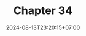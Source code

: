 ---
weight: 5200
title: "Chapter 34"
description: "CQRS (Command Query Responsibility Segregation)"
icon: "article"
date: "2024-08-13T23:20:15+07:00"
lastmod: "2024-08-13T23:20:15+07:00"
draft: false
toc: true
---